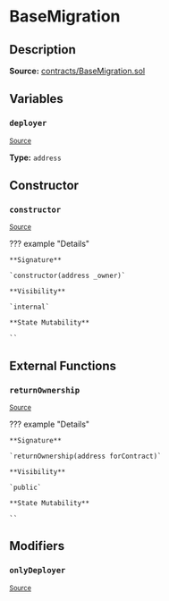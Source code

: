 # BaseMigration

## Description

**Source:** [contracts/BaseMigration.sol](https://github.com/Synthetixio/synthetix/tree/v2.53.0/contracts/BaseMigration.sol)

## Variables

### `deployer`

<sub>[Source](https://github.com/Synthetixio/synthetix/tree/v2.53.0/contracts/BaseMigration.sol#L6)</sub>

**Type:** `address`

## Constructor

### `constructor`

<sub>[Source](https://github.com/Synthetixio/synthetix/tree/v2.53.0/contracts/BaseMigration.sol#L8)</sub>

??? example "Details"

    **Signature**

    `constructor(address _owner)`

    **Visibility**

    `internal`

    **State Mutability**

    ``

## External Functions

### `returnOwnership`

<sub>[Source](https://github.com/Synthetixio/synthetix/tree/v2.53.0/contracts/BaseMigration.sol#L13)</sub>

??? example "Details"

    **Signature**

    `returnOwnership(address forContract)`

    **Visibility**

    `public`

    **State Mutability**

    ``

## Modifiers

### `onlyDeployer`

<sub>[Source](https://github.com/Synthetixio/synthetix/tree/v2.53.0/contracts/BaseMigration.sol#L34)</sub>
